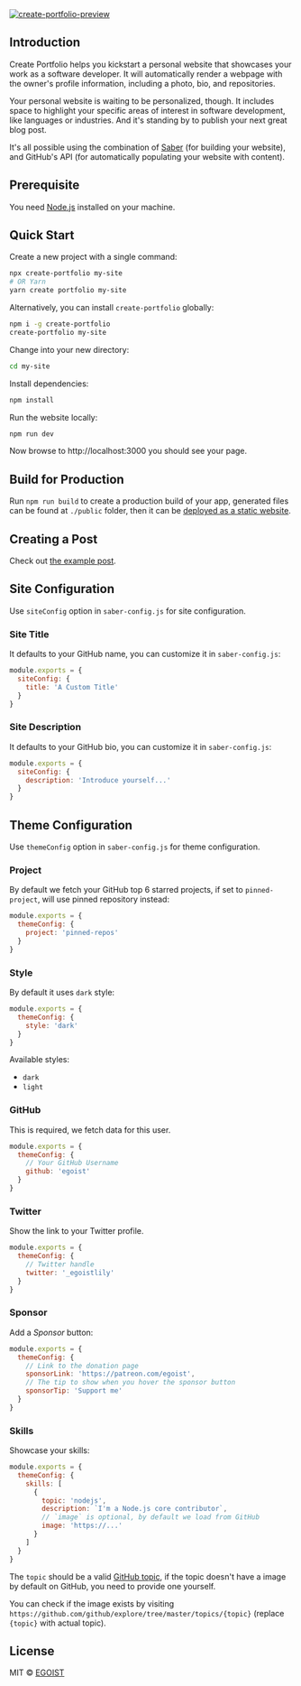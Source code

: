 <a href="https://create-portfolio-demo.saber.land/">
<img src="https://user-images.githubusercontent.com/8784712/58475893-cc4eee80-8181-11e9-8467-e85ccd28a06c.png" alt="create-portfolio-preview">
</a>

## Introduction

Create Portfolio helps you kickstart a personal website that showcases your work as a software developer. It will automatically render a webpage with the owner's profile information, including a photo, bio, and repositories.

Your personal website is waiting to be personalized, though. It includes space to highlight your specific areas of interest in software development, like languages or industries. And it's standing by to publish your next great blog post.

It's all possible using the combination of [Saber](https://saber.land) (for building your website), and GitHub's API (for automatically populating your website with content).

## Prerequisite

You need [Node.js](https://nodejs.org) installed on your machine.

## Quick Start

Create a new project with a single command:

```bash
npx create-portfolio my-site
# OR Yarn
yarn create portfolio my-site
```

Alternatively, you can install `create-portfolio` globally:

```bash
npm i -g create-portfolio
create-portfolio my-site
```

Change into your new directory:

```bash
cd my-site
```

Install dependencies:

```bash
npm install
```

Run the website locally:

```bash
npm run dev
```

Now browse to http://localhost:3000 you should see your page.

## Build for Production

Run `npm run build` to create a production build of your app, generated files can be found at `./public` folder, then it can be [deployed as a static website](https://saber.land/docs/deployment.html).

## Creating a Post

Check out [the example post](./packages/create-portfolio/template/pages/_posts/my-first-post.md).

## Site Configuration

Use `siteConfig` option in `saber-config.js` for site configuration.

### Site Title

It defaults to your GitHub name, you can customize it in `saber-config.js`:

```js
module.exports = {
  siteConfig: {
    title: 'A Custom Title'
  }
}
```

### Site Description

It defaults to your GitHub bio, you can customize it in `saber-config.js`:

```js
module.exports = {
  siteConfig: {
    description: 'Introduce yourself...'
  }
}
```

## Theme Configuration

Use `themeConfig` option in `saber-config.js` for theme configuration.

### Project

By default we fetch your GitHub top 6 starred projects, if set to `pinned-project`, will use pinned repository instead:

```js
module.exports = {
  themeConfig: {
    project: 'pinned-repos'
  }
}
```

### Style

By default it uses `dark` style:

```js
module.exports = {
  themeConfig: {
    style: 'dark'
  }
}
```

Available styles:

- `dark`
- `light`

### GitHub

This is required, we fetch data for this user.

```js
module.exports = {
  themeConfig: {
    // Your GitHub Username
    github: 'egoist'
  }
}
```

### Twitter

Show the link to your Twitter profile.

```js
module.exports = {
  themeConfig: {
    // Twitter handle
    twitter: '_egoistlily'
  }
}
```

### Sponsor

Add a _Sponsor_ button:

```js
module.exports = {
  themeConfig: {
    // Link to the donation page
    sponsorLink: 'https://patreon.com/egoist',
    // The tip to show when you hover the sponsor button
    sponsorTip: 'Support me'
  }
}
```

### Skills

Showcase your skills:

```js
module.exports = {
  themeConfig: {
    skills: [
      {
        topic: 'nodejs',
        description: `I'm a Node.js core contributor`,
        // `image` is optional, by default we load from GitHub
        image: 'https://...'
      }
    ]
  }
}
```

The `topic` should be a valid [GitHub topic](https://github.com/topics), if the topic doesn't have a image by default on GitHub, you need to provide one yourself.

You can check if the image exists by visiting `https://github.com/github/explore/tree/master/topics/{topic}` (replace `{topic}` with actual topic).

## License

MIT &copy; [EGOIST](https://github.com/egoist)
